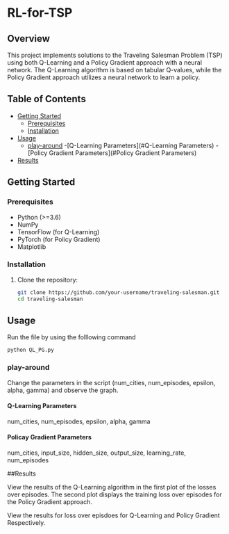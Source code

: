 # RL-for-TSP


## Overview

This project implements solutions to the Traveling Salesman Problem (TSP) using both Q-Learning and a Policy Gradient approach with a neural network. The Q-Learning algorithm is based on tabular Q-values, while the Policy Gradient approach utilizes a neural network to learn a policy.

## Table of Contents

- [Getting Started](#getting-started)
  - [Prerequisites](#prerequisites)
  - [Installation](#installation)
- [Usage](#usage)
  - [play-around](#play-around)
      -[Q-Learning Parameters](#Q-Learning Parameters)
      -[Policy Gradient Parameters](#Policy Gradient Parameters)
- [Results](#results)

## Getting Started

### Prerequisites

- Python (>=3.6)
- NumPy
- TensorFlow (for Q-Learning)
- PyTorch (for Policy Gradient)
- Matplotlib

### Installation

1. Clone the repository:

   ```bash
   git clone https://github.com/your-username/traveling-salesman.git
   cd traveling-salesman

## Usage

Run the file by  using the folllowing command

```
python QL_PG.py
```

### play-around

Change the parameters in the script (num_cities, num_episodes, epsilon, alpha, gamma) and observe the graph.

#### Q-Learning Parameters

num_cities, num_episodes, epsilon, alpha, gamma 

#### Policay Gradient Parameters

num_cities, input_size, hidden_size, output_size, learning_rate, num_episodes

##Results

View the results of the Q-Learning algorithm in the first plot of the losses over episodes. The second plot displays the training loss over episodes for the Policy Gradient approach.

View the results for loss over episdoes for Q-Learning and Policy Gradient Respectively.


